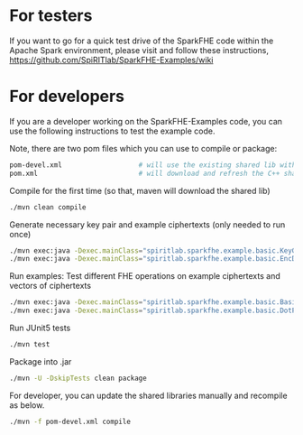 # For testers
If you want to go for a quick test drive of the SparkFHE code within the Apache Spark environment, please visit and follow these instructions, https://github.com/SpiRITlab/SparkFHE-Examples/wiki


# For developers
If you are a developer working on the SparkFHE-Examples code, you can use the following instructions to test the example code.

Note, there are two pom files which you can use to compile or package:
```bash
pom-devel.xml                   # will use the existing shared lib within ./libSparkFHE/lib
pom.xml                         # will download and refresh the C++ shared lib from our repo
```

Compile for the first time (so that, maven will download the shared lib)
```bash
./mvn clean compile
```

Generate necessary key pair and example ciphertexts (only needed to run once)
```bash
./mvn exec:java -Dexec.mainClass="spiritlab.sparkfhe.example.basic.KeyGenExample" -Dexec.args="local"      # this will generate the example key pair
./mvn exec:java -Dexec.mainClass="spiritlab.sparkfhe.example.basic.EncDecExample" -Dexec.args="local"      # this will generate some ciphertexts
```

Run examples: Test different FHE operations on example ciphertexts and vectors of ciphertexts
```bash
./mvn exec:java -Dexec.mainClass="spiritlab.sparkfhe.example.basic.BasicOPsExample" -Dexec.args="local"    # this will perform some basic FHE operations
./mvn exec:java -Dexec.mainClass="spiritlab.sparkfhe.example.basic.DotProductExample" -Dexec.args="local"  # this will perform dot product calculation on vectors of encrypted numbers 
```

Run JUnit5 tests
```bash
./mvn test
```

Package into .jar
```bash
./mvn -U -DskipTests clean package
```




For developer, you can update the shared libraries manually and recompile as below.
```bash
./mvn -f pom-devel.xml compile
```

